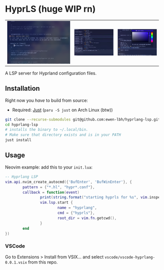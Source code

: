 # HyprLS (huge WIP rn)

<table>
<tr>
	<td> <img src="./demo-hover.png">
	<td> <img src="./demo-symbols.png">
	<td> <img src="./demo-colors.png">
</tr>
</table>

A LSP server for Hyprland configuration files.

## Installation


Right now you _have_ to build from source:

- Required: [Just](https://just.systems) (`paru -S just` on Arch Linux (btw))

```sh
git clone --recurse-submodules git@github.com:ewen-lbh/hyprlang-lsp.git
cd hyprlang-lsp
# installs the binary to ~/.local/bin. 
# Make sure that directory exists and is in your PATH
just install 
```

## Usage

Neovim example: add this to your `init.lua`:

```lua
-- Hyprlang LSP
vim.api.nvim_create_autocmd({'BufEnter', 'BufWinEnter'}, {
		pattern = {"*.hl", "hypr*.conf"},
		callback = function(event)
				print(string.format("starting hyprls for %s", vim.inspect(event)))
				vim.lsp.start {
						name = "hyprlang",
						cmd = {"hyprls"},
						root_dir = vim.fn.getcwd(),
				}
		end
})
```

### VSCode

Go to Extensions > Install from VSIX... and select `vscode/vscode-hyprlang-0.0.1.vsix` from this repo.
